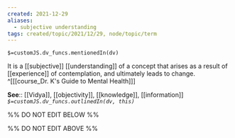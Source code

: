 ```yaml
---
created: 2021-12-29 
aliases:
  - subjective understanding
tags: created/topic/2021/12/29, node/topic/term
---
```

`$=customJS.dv_funcs.mentionedIn(dv)`

It is a [[subjective]] [[understanding]] of a concept that arises as a result of [[experience]] of contemplation, and ultimately leads to change.
 ^[[[course_Dr. K's Guide to Mental Health]]]

**See**:: [[Vidya]], [[objectivity]], [[knowledge]], [[information]]
*`$=customJS.dv_funcs.outlinedIn(dv, this)`*

%% DO NOT EDIT BELOW %%

%% DO NOT EDIT ABOVE %%
